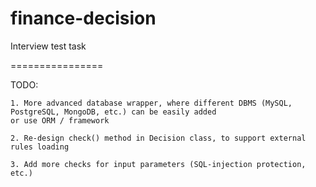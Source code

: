 finance-decision
================

Interview test task

================

TODO:

    1. More advanced database wrapper, where different DBMS (MySQL, PostgreSQL, MongoDB, etc.) can be easily added
    or use ORM / framework

    2. Re-design check() method in Decision class, to support external rules loading

    3. Add more checks for input parameters (SQL-injection protection, etc.)
